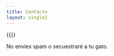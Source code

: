 ```yaml
---
title: Contacto
layout: single2
---
```


{{<hidden-email>}}

No envíes spam o secuestraré a tu gato.